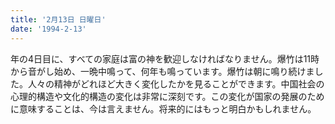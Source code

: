 ```yaml
---
title: '2月13日 日曜日'
date: '1994-2-13'
---
```

年の4日目に、すべての家庭は富の神を歓迎しなければなりません。爆竹は11時から音がし始め、一晩中鳴って、何年も鳴っています。爆竹は朝に鳴り続けました。人々の精神がどれほど大きく変化したかを見ることができます。中国社会の心理的構造や文化的構造の変化は非常に深刻です。この変化が国家の発展のために意味することは、今は言えません。将来的にはもっと明白かもしれません。